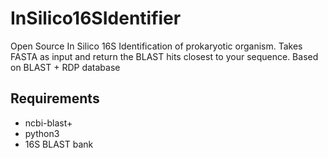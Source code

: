 # InSilico16SIdentifier
Open Source In Silico 16S Identification of prokaryotic organism. Takes FASTA as input and return the BLAST hits closest to your sequence. Based on BLAST + RDP database


## Requirements

* ncbi-blast+
* python3
* 16S BLAST bank

